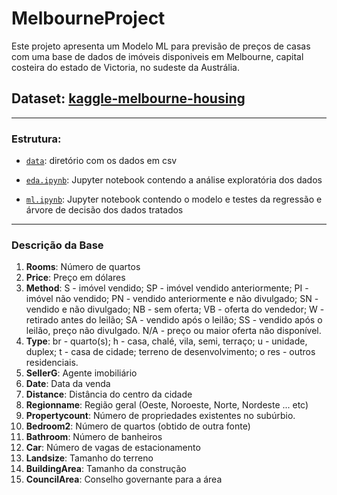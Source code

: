 # MelbourneProject

Este projeto apresenta um Modelo ML para previsão de preços de casas com uma base de dados de imóveis disponiveis em Melbourne, capital costeira do estado de Victoria, no sudeste da Austrália.

## Dataset: [kaggle-melbourne-housing](https://www.kaggle.com/datasets/dansbecker/melbourne-housing-snapshot?select=melb_data.csv)
---
### Estrutura:

- [`data`](./data): diretório com os dados em csv

- [`eda.ipynb`](./eda.ipynb): Jupyter notebook contendo a análise exploratória dos dados

- [`ml.ipynb`](./ml.ipynb): Jupyter notebook contendo o modelo e testes da regressão e árvore de decisão dos dados tratados
---
### Descrição da Base

1. **Rooms**: Número de quartos  
2. **Price**: Preço em dólares  
3. **Method**: S - imóvel vendido; SP - imóvel vendido anteriormente; PI - imóvel não vendido; PN - vendido anteriormente e não divulgado; SN - vendido e não divulgado; NB - sem oferta; VB - oferta do vendedor; W - retirado antes do leilão; SA - vendido após o leilão; SS - vendido após o leilão, preço não divulgado. N/A - preço ou maior oferta não disponível.  
4. **Type**: br - quarto(s); h - casa, chalé, vila, semi, terraço; u - unidade, duplex; t - casa de cidade; terreno de desenvolvimento; o res - outros residenciais.  
5. **SellerG**: Agente imobiliário  
6. **Date**: Data da venda  
7. **Distance**: Distância do centro da cidade  
8. **Regionname**: Região geral (Oeste, Noroeste, Norte, Nordeste ... etc)  
9. **Propertycount**: Número de propriedades existentes no subúrbio.  
10. **Bedroom2**: Número de quartos (obtido de outra fonte)  
11. **Bathroom**: Número de banheiros  
12. **Car**: Número de vagas de estacionamento  
13. **Landsize**: Tamanho do terreno  
14. **BuildingArea**: Tamanho da construção  
15. **CouncilArea**: Conselho governante para a área  

